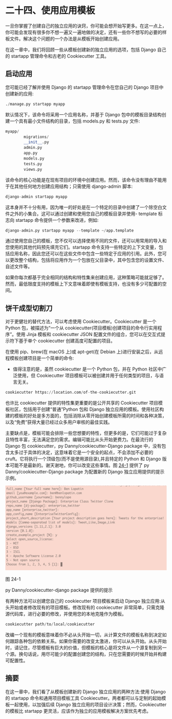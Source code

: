 # 二十四、使用应用模板

一旦你掌握了创建自己的独立应用的诀窍，你可能会想开始写更多。在这一点上，你可能会发现有很多你不想一遍又一遍地做的决定，还有一些你不想写的必要的样板文件。解决这个问题的一个办法是从模板开始创建应用。

在这一章中，我们将回顾一些从模板创建新的独立应用的选项，包括 Django 自己的 startapp 管理命令和古老的 Cookiecutter 工具。

## 启动应用

您可能已经了解并使用 Django 的 startapp 管理命令在您自己的 Django 项目中创建新的应用:

```py
./manage.py startapp myapp

```

默认情况下，该命令将采用一个应用名称，并基于 Django 包中的模板目录结构创建一个具有最小文件结构的目录，包括 models.py 和 tests.py 文件:

```py
myapp/
        migrations/
        __init__.py
        admin.py
        app.py
        models.py
        tests.py
        views.py

```

该命令的核心功能是在现有项目的环境中创建应用。然而，该命令没有理由不能用于在其他任何地方创建应用结构；只需使用 django-admin 脚本:

```py
django-admin startapp myapp

```

这本身并不十分有用，因为唯一的好处是在一个特定的目录中创建了一个除空白文件之外的小集合。这可以通过创建和使用您自己的模板目录并使用- template 标志向 startapp 命令提供一个参数来改进，例如:

```py
django-admin.py startapp myapp --template ~/app.template

```

通过使用您自己的模板，您不仅可以选择使用不同的文件，还可以用常用的导入和您使用的其他代码预先填充它们。startapp 命令支持一些特定的上下文变量，包括应用名称，因此您还可以在这些文件中包含一些特定于应用的引用。此外，您可以更改整个结构，包括将应用作为一个包放在父目录中，其中包含您的设置文件、自述文件等。

如果你每次都基于完全相同的结构和特性集来创建应用，这种策略可能就足够了。然而，最低限度支持的模板上下文意味着即使有模板支持，也没有多少可配置的空间。

## 饼干成型切割刀

对于更健壮的替代方法，可以考虑使用 Cookiecutter。Cookiecutter 是一个 Python 包，被描述为“一个从 cookiecutter(项目模板)创建项目的命令行实用程序”。使用 Jinja 模板和 cookiecutter JSON 配置文件的组合，您可以在交互式提示符下基于单个 cookiecutter 创建高度可配置的项目。

在使用 pip、brew(在 macOS 上)或 apt-get(在 Debian 上)进行安装之后，从远程模板创建项目是一个简单的命令:

*   值得注意的是，虽然 cookiecutter 是一个 Python 包，并在 Python 社区中广泛使用，但 Cookiecutter 项目模板可以被创建并用于任何类型的项目，与语言无关。

```py
cookiecutter https://location.com/of-the-cookiecutter.git

```

也许比 cookiecutter 提供的特性集更重要的是公开共享的 Cookiecutter 项目模板社区，包括用于创建“普通”Python 包和 Django 独立应用的模板。使用社区构建的模板的好处是多方面的，包括消除从零开始创建模板所需的时间和各种决策，以及“免费”获得大量已经过众多用户审核的最佳实践。

主要缺点是，模板可能会排除一些您想要的特性，但更多的是，它们可能过于复杂且特性丰富，无法满足您的需求。编辑可能比从头开始更费力。在最流行的 Django 包 cookiecutter，py Danny/cookiecutter-Django package 中，没有包含太多过于具体的决定，这意味着它是一个安全的起点，不会添加不必要的 cruft。它将执行一个顶级包(而不是使用源目录),并且特定的 Python 和 Django 版本可能不是最新的。谢天谢地，你可以改变这些事情。图 [24-1](#Fig1) 提供了 py Danny/cookiecutter-Django package 为配置新的 Django 独立应用提供的提示示例。

![img/486718_1_En_24_Fig1_HTML.jpg](img/486718_1_En_24_Fig1_HTML.jpg)

图 24-1

py Danny/cookiecutter-django package 提供的提示

有两种方法可以创建您自己的 cookiecutter 项目模板来启动 Django 独立应用:从头开始或者修改现有的项目模板。修改现有的 cookiecutter 非常简单，只需克隆源代码库，进行必要的修改，并使用您的本地克隆作为模板。

```py
cookiecutter path/to/local/cookiecutter

```

改编一个现有的模板意味着你不必从头开始一切，从计算文件的模板名称到决定如何跟踪各种包的依赖关系。如果你需要的改变太激进，你可以从头开始。从头开始时，请记住，尽管模板有巨大的价值，但模板的核心是将文件从一个源复制到另一个源。换句话说，用尽可能少的配置创建您的结构，只在您需要的时候开始并构建可配置性。

## 摘要

在这一章中，我们看了从模板创建新的 Django 独立应用的两种方法:使用 Django 的 startapp 命令和通用项目模板工具 Cookiecutter。两者都可以与定制的起始模板一起使用，以加强后续 Django 独立应用的项目设计决策；然而，Cookiecutter 的模板比 startapp 更灵活，应该作为独立的应用模板解决方案优先考虑。